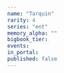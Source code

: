 ```yaml
---
name: "Tarquin"
rarity: 4
series: "ent"
memory_alpha: ""
bigbook_tier:
events:
in_portal:
published: false
---
```

